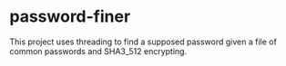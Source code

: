 # password-finer 

This project uses threading to find a supposed password given a file of common passwords and SHA3_512 encrypting.